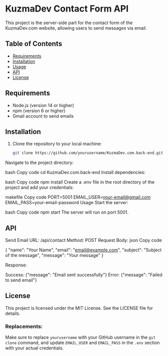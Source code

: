 # KuzmaDev Contact Form API

This project is the server-side part for the contact form of the KuzmaDev.com website, allowing users to send messages via email.

## Table of Contents

- [Requirements](#requirements)
- [Installation](#installation)
- [Usage](#usage)
- [API](#api)
- [License](#license)

## Requirements

- Node.js (version 14 or higher)
- npm (version 6 or higher)
- Gmail account to send emails

## Installation

1. Clone the repository to your local machine:

   ```bash
   git clone https://github.com/yourusername/KuzmaDev.com.back-end.git
Navigate to the project directory:

bash
Copy code
cd KuzmaDev.com.back-end
Install dependencies:

bash
Copy code
npm install
Create a .env file in the root directory of the project and add your credentials:

makefile
Copy code
PORT=5001
EMAIL_USER=your-email@gmail.com
EMAIL_PASS=your-email-password
Usage
Start the server:

bash
Copy code
npm start
The server will run on port 5001.

## API

Send Email
URL: /api/contact
Method: POST
Request Body:
json
Copy code

{
  "name": "Your Name",
  "email": "email@example.com",
  "subject": "Subject of the message",
  "message": "Your message"
}

Response:

Success: {"message": "Email sent successfully"}
Error: {"message": "Failed to send email"}

## License

This project is licensed under the MIT License. See the LICENSE file for details.

### Replacements:

Make sure to replace `yourusername` with your GitHub username in the `git clone` command, and update `EMAIL_USER` and `EMAIL_PASS` in the `.env` section with your actual credentials.
